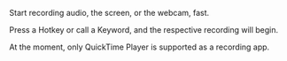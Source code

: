 Start recording audio, the screen, or the webcam, fast.

Press a Hotkey or call a Keyword, and the respective recording will begin.

At the moment, only QuickTime Player is supported as a recording app.
